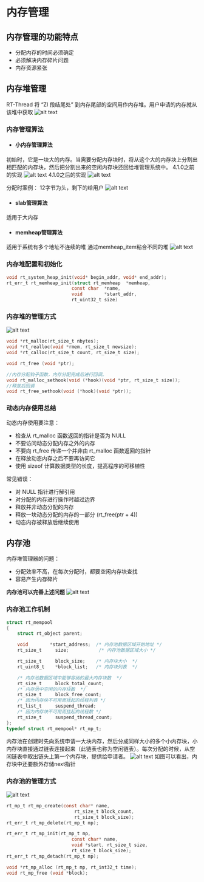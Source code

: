 # 内存管理
## 内存管理的功能特点
- 分配内存的时间必须确定
- 必须解决内存碎片问题
- 内存资源紧张

## 内存堆管理
RT-Thread 将 “ZI 段结尾处” 到内存尾部的空间用作内存堆。用户申请的内存就从该堆中获取
![alt text](./image/内存管理/内存堆.png)

### 内存管理算法
- #### 小内存管理算法 
初始时，它是一块大的内存。当需要分配内存块时，将从这个大的内存块上分割出相匹配的内存块，然后把分割出来的空闲内存块还回给堆管理系统中。
4.1.0之前的实现
![alt text](./image/内存管理/小内存4.1.0前.png)
4.1.0之后的实现
![alt text](./image/内存管理/小内存4.1.0后.png)

分配时案例：
12字节为头，剩下的给用户
![alt text](./image/内存管理/小内存分配.png)

- #### slab管理算法 
适用于大内存

- #### memheap管理算法 
适用于系统有多个地址不连续的堆
通过memheap_item粘合不同的堆
![alt text](./image/内存管理/memheap_item.png)

### 内存堆配置和初始化
```c
void rt_system_heap_init(void* begin_addr, void* end_addr);
rt_err_t rt_memheap_init(struct rt_memheap  *memheap,
                        const char  *name,
                        void        *start_addr,
                        rt_uint32_t size)
```
### 内存堆的管理方式
![alt text](./image/内存管理/内存堆的管理方式.png)

```c
void *rt_malloc(rt_size_t nbytes);
void *rt_realloc(void *rmem, rt_size_t newsize);
void *rt_calloc(rt_size_t count, rt_size_t size);

void rt_free (void *ptr);

//内存分配钩子函数，内存分配完成后进行回调。
void rt_malloc_sethook(void (*hook)(void *ptr, rt_size_t size));
//释放后回调
void rt_free_sethook(void (*hook)(void *ptr));

```

### 动态内存使用总结
动态内存使用要注意：
- 检查从 rt_malloc 函数返回的指针是否为 NULL
- 不要访问动态分配内存之外的内存
- 不要向 rt_free 传递一个并非由 rt_malloc 函数返回的指针
- 在释放动态内存之后不要再访问它
- 使用 sizeof 计算数据类型的长度，提高程序的可移植性

常见错误：
- 对 NULL 指针进行解引用
- 对分配的内存进行操作时越过边界
- 释放并非动态分配的内存
- 释放一块动态分配的内存的一部分 (rt_free(ptr + 4))
- 动态内存被释放后继续使用


## 内存池
内存堆管理器的问题：
- 分配效率不高，在每次分配时，都要空闲内存块查找
- 容易产生内存碎片

**内存池可以完善上述问题**
![alt text](./image/内存管理/内存池案例.png)

### 内存池工作机制
```c
struct rt_mempool
{
    struct rt_object parent;

    void        *start_address;  /* 内存池数据区域开始地址 */
    rt_size_t     size;           /* 内存池数据区域大小 */

    rt_size_t     block_size;    /* 内存块大小  */
    rt_uint8_t    *block_list;   /* 内存块列表  */

    /* 内存池数据区域中能够容纳的最大内存块数  */
    rt_size_t     block_total_count;
    /* 内存池中空闲的内存块数  */
    rt_size_t     block_free_count;
    /* 因为内存块不可用而挂起的线程列表 */
    rt_list_t     suspend_thread;
    /* 因为内存块不可用而挂起的线程数 */
    rt_size_t     suspend_thread_count;
};
typedef struct rt_mempool* rt_mp_t;

```

内存池在创建时先向系统申请一大块内存，然后分成同样大小的多个小内存块，小内存块直接通过链表连接起来（此链表也称为空闲链表）。每次分配的时候，从空闲链表中取出链头上第一个内存块，提供给申请者。
![alt text](./image/内存管理/内存池分配方式.png)
如图可以看出，内存块中还要额外存储next指针

### 内存池的管理方式
![alt text](./image/内存管理/内存池的管理方式.png)

```c
rt_mp_t rt_mp_create(const char* name,
                         rt_size_t block_count,
                         rt_size_t block_size);
rt_err_t rt_mp_delete(rt_mp_t mp);

rt_err_t rt_mp_init(rt_mp_t mp,
                        const char* name,
                        void *start, rt_size_t size,
                        rt_size_t block_size);
rt_err_t rt_mp_detach(rt_mp_t mp);

void *rt_mp_alloc (rt_mp_t mp, rt_int32_t time);
void rt_mp_free (void *block);

```



